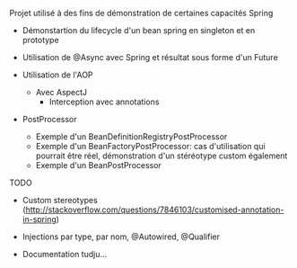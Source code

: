 Projet utilisé à des fins de démonstration de certaines capacités Spring

* Démonstartion du lifecycle d'un bean spring en singleton et en prototype

* Utilisation de @Async avec Spring et résultat sous forme d'un Future

* Utilisation de l'AOP
	+ Avec AspectJ
		- Interception avec annotations

* PostProcessor
	+ Exemple d'un BeanDefinitionRegistryPostProcessor	
	+ Exemple d'un BeanFactoryPostProcessor: cas d'utilisation qui pourrait être réel, démonstration d'un stéréotype custom également
	+ Exemple d'un BeanPostProcessor
		
TODO

* Custom stereotypes (http://stackoverflow.com/questions/7846103/customised-annotation-in-spring)

* Injections par type, par nom, @Autowired, @Qualifier

* Documentation tudju... 